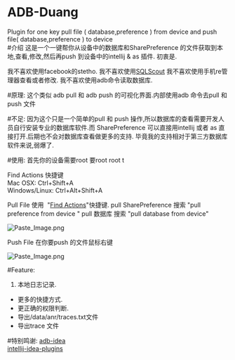# ADB-Duang
Plugin for one key pull file ( database,preference ) from device and  push file( database,preference ) to device  
#介绍
这是一个一键帮你从设备中的数据库和SharePreference 的文件获取到本地,查看,修改,然后再push 到设备中的intellij & as 插件.
初衷是.

我不喜欢使用facebook的stetho.
我不喜欢使用[SQLScout](http://www.idescout.com/)
我不喜欢使用手机re管理器查看或者修改.
我不喜欢使用adb命令读取数据库.


#原理:
这个类似 adb pull 和 adb push 的可视化界面.内部使用adb 命令去pull 和 push 文件

#不足:
因为这个只是一个简单的pull 和 push 操作,所以数据库的查看需要开发人员自行安装专业的数据库软件.而 SharePreference 可以直接用intellij 或者 as 直接打开.后期也不会对数据库查看做更多的支持.
毕竟我的支持相对于第三方数据库软件来说,弱爆了.


#使用:
首先你的设备需要root  要root  root  t   

Find Actions 快捷键  
Mac OSX: Ctrl+Shift+A  
Windows/Linux: Ctrl+Alt+Shift+A  

Pull File
使用  "[Find Actions](http://www.jetbrains.com/idea/webhelp/navigating-to-action.html)"快捷键.
pull SharePreference 搜索 "pull preference from device "
pull 数据库 搜索 "pull database from device"



![Paste_Image.png](http://upload-images.jianshu.io/upload_images/166866-9220814a19eec7b2.png?imageMogr2/auto-orient/strip%7CimageView2/2/w/1240)

 



Push File
在你要push 的文件鼠标右键 


![Paste_Image.png](http://upload-images.jianshu.io/upload_images/166866-9ea86717c24bc99c.png?imageMogr2/auto-orient/strip%7CimageView2/2/w/1240)




#Feature:
1. 本地日志记录.
* 更多的快捷方式.
* 更正确的权限判断.
* 导出/data/anr/traces.txt文件
* 导出trace 文件



#特别鸣谢:
[adb-idea](https://github.com/pbreault/adb-idea)  
[intellij-idea-plugins](https://github.com/luonanqin/intellij-idea-plugins)
